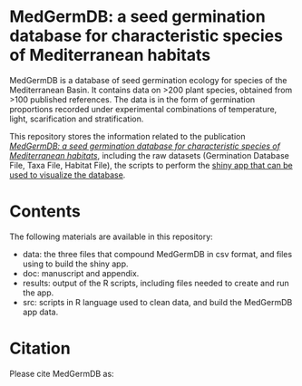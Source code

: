 # MedGermDB: a seed germination database for characteristic species of Mediterranean habitats
MedGermDB is a database of seed germination ecology for species of the Mediterranean Basin. It contains data on >200 plant species, obtained from >100 published references. The data is in the form of germination proportions recorded under experimental combinations of temperature, light, scarification and stratification.

This repository stores the information related to the publication [*MedGermDB: a seed germination database for characteristic species of Mediterranean habitats*](https://doi.org/.....), including the raw datasets (Germination Database File, Taxa File, Habitat File), the scripts to perform the [shiny app that can be used to visualize the database](https://dianamariacruztejada.shinyapps.io/medgermdb/).

# Contents
The following materials are available in this repository:
- data: the three files that compound MedGermDB in csv format, and files using to build the shiny app.
- doc: manuscript and appendix.
- results: output of the R scripts, including files needed to create and run the app.
- src: scripts in R language used to clean data, and build the MedGermDB app data.

# Citation
Please cite MedGermDB as:
